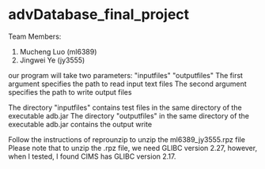 # advDatabase_final_project
Team Members:
1. Mucheng Luo (ml6389)
2. Jingwei Ye (jy3555)

our program will take two parameters: "inputfiles" "outputfiles"
The first argument specifies the path to read input text files
The second argument specifies the path to write output files

The directory "inputfiles" contains test files in the same directory of the executable adb.jar
The directory "outputfiles" in the same directory of the executable adb.jar contains the output write

Follow the instructions of reprounzip to unzip the ml6389_jy3555.rpz file
Please note that to unzip the .rpz file, we need GLIBC version 2.27, however, when I tested,
I found CIMS has GLIBC version 2.17.
